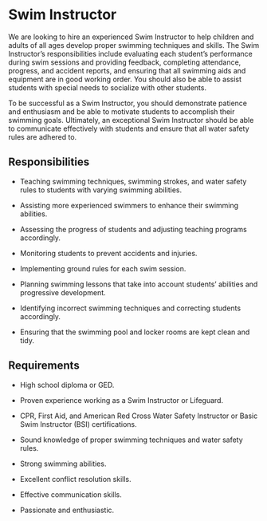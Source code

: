 # Swim Instructor

We are looking to hire an experienced Swim Instructor to help children and adults of all ages develop proper swimming techniques and skills. The Swim Instructor’s responsibilities include evaluating each student’s performance during swim sessions and providing feedback, completing attendance, progress, and accident reports, and ensuring that all swimming aids and equipment are in good working order. You should also be able to assist students with special needs to socialize with other students.

To be successful as a Swim Instructor, you should demonstrate patience and enthusiasm and be able to motivate students to accomplish their swimming goals. Ultimately, an exceptional Swim Instructor should be able to communicate effectively with students and ensure that all water safety rules are adhered to.

## Responsibilities

* Teaching swimming techniques, swimming strokes, and water safety rules to students with varying swimming abilities.

* Assisting more experienced swimmers to enhance their swimming abilities.

* Assessing the progress of students and adjusting teaching programs accordingly.

* Monitoring students to prevent accidents and injuries.

* Implementing ground rules for each swim session.

* Planning swimming lessons that take into account students’ abilities and progressive development.

* Identifying incorrect swimming techniques and correcting students accordingly.

* Ensuring that the swimming pool and locker rooms are kept clean and tidy.

## Requirements

* High school diploma or GED.

* Proven experience working as a Swim Instructor or Lifeguard.

* CPR, First Aid, and American Red Cross Water Safety Instructor or Basic Swim Instructor (BSI) certifications.

* Sound knowledge of proper swimming techniques and water safety rules.

* Strong swimming abilities.

* Excellent conflict resolution skills.

* Effective communication skills.

* Passionate and enthusiastic.

